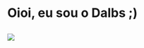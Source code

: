# Oioi, eu sou o Dalbs ;) 


<div>
  <a href="https://github.com/Dalboscogh">
</div>  
 
 ## 
 
<div > 
  <a href="https://www.linkedin.com/in/dalboscogh" target="_blank"><img src="https://img.shields.io/badge/-LinkedIn-%230077B5?style=for-the-badge&logo=linkedin&logoColor=white" target="_blank"></a>
</div>
